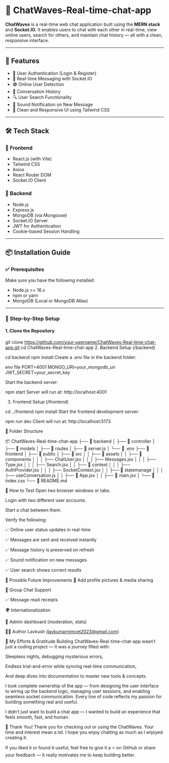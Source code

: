 # 💬 ChatWaves-Real-time-chat-app


**ChatWaves** is a real-time web chat application built using the **MERN stack** and **Socket.IO**. It enables users to chat with each other in real-time, view online users, search for others, and maintain chat history — all with a clean, responsive interface.

---

## 🚀 Features

- 🔐 User Authentication (Login & Register)
- 📡 Real-time Messaging with Socket.IO
- 🟢 Online User Detection
- 💬 Conversation History
- 🔍 User Search Functionality
- 🔔 Sound Notification on New Message
- 🎨 Clean and Responsive UI using Tailwind CSS

---

## 🛠️ Tech Stack

### 🔹 Frontend
- React.js (with Vite)
- Tailwind CSS
- Axios
- React Router DOM
- Socket.IO Client

### 🔹 Backend
- Node.js
- Express.js
- MongoDB (via Mongoose)
- Socket.IO Server
- JWT for Authentication
- Cookie-based Session Handling

---

## 📦 Installation Guide

### ✅ Prerequisites

Make sure you have the following installed:

- Node.js >= 16.x
- npm or yarn
- MongoDB (Local or MongoDB Atlas)

---

### 🔧 Step-by-Step Setup

#### 1. Clone the Repository


git clone https://github.com/your-username/ChatWaves-Real-time-chat-app.git
cd ChatWaves-Real-time-chat-app
2. Backend Setup (/backend)



cd backend
npm install
Create a .env file in the backend folder:

env file
PORT=4001
MONGO_URI=your_mongodb_uri
JWT_SECRET=your_secret_key


Start the backend server:


npm start
Server will run at: http://localhost:4001

3. Frontend Setup (/frontend)

cd ../frontend
npm install
Start the frontend development server:


npm run dev
Client will run at: http://localhost:5173

📁 Folder Structure

📦 ChatWaves-Real-time-chat-app
├── 📂 backend
│   ├── 📂 controller
│   ├── 📂 models
│   ├── 📂 routes
│   ├── 📄 server.js
│   └── 📄 .env
├── 📂 frontend
│   ├── 📂 public
│   ├── 📂 src
│   │   ├── 📂 assets
│   │   ├── 📂 components
│   │   │   ├── ChatUser.jsx
│   │   │   ├── Messages.jsx
│   │   │   ├── Type.jsx
│   │   │   ├── Search.jsx
│   │   ├── 📂 context
│   │   │   ├── AuthProvider.jsx
│   │   │   ├── SocketContext.jsx
│   │   ├── 📂 statemanage
│   │   │   ├── useConversation.js
│   │   ├── 📄 App.jsx
│   │   ├── 📄 main.jsx
│   └── 📄 index.css
└── 📄 README.md



🧪 How to Test
Open two browser windows or tabs.

Login with two different user accounts.

Start a chat between them.

Verify the following:

✅ Online user status updates in real-time

✅ Messages are sent and received instantly

✅ Message history is preserved on refresh

✅ Sound notification on new messages

✅ User search shows correct results

🧠 Possible Future Improvements
📸 Add profile pictures & media sharing

🧵 Group Chat Support

✅ Message read receipts

🌍 Internationalization

🧩 Admin dashboard (moderation, stats)

👨‍💻 Author
Lavkush (lavkumarnimcet2023@gmail.com)



💪 My Efforts & Gratitude
Building ChatWaves-Real-time-chat-app wasn’t just a coding project — it was a journey filled with:

Sleepless nights, debugging mysterious errors,

Endless trial-and-error while syncing real-time communication,

And deep dives into documentation to master new tools & concepts.

I took complete ownership of the app — from designing the user interface to wiring up the backend logic, managing user sessions, and enabling seamless socket communication. Every line of code reflects my passion for building something real and useful.

I didn’t just want to build a chat app — I wanted to build an experience that feels smooth, fast, and human.

🙏 Thank You!
Thank you for checking out or using the ChatWaves.
Your time and interest mean a lot. I hope you enjoy chatting as much as I enjoyed creating it.

If you liked it or found it useful, feel free to give it a ⭐ on GitHub or share your feedback — it really motivates me to keep building better.

